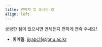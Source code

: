 ```yaml
---
title: 연락처 및 오시는 길
align: left
---
```


궁금한 점이 있으시면 언제든지 편하게 연락 주세요!
- **이메일**: jjyabc11@jbnu.ac.kr
